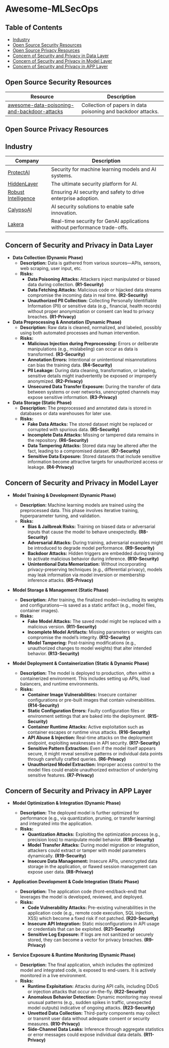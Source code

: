# Awesome-MLSecOps

## Table of Contents
- [Industry](#Industry)
- [Open Source Security Resources](#Open-Source-Security-Resources)
- [Open Source Privacy Resources](#Open-Source-Privacy-Resources)
- [Concern of Security and Privacy in Data Layer](#Concern-of-Security-and-Privacy-in-Data-Layer)
- [Concern of Security and Privacy in Model Layer](#Concern-of-Security-and-Privacy-in-Model-Layer)
- [Concern of Security and Privacy in APP Layer](#Concern-of-Security-and-Privacy-in-APP-Layer)

## Open Source Security Resources

| Resource | Description |
|---------|-------------|
| [awesome-data-poisoning-and-backdoor-attacks](https://github.com/penghui-yang/awesome-data-poisoning-and-backdoor-attacks) | Collection of papers in data poisoning and backdoor attacks. |

## Open Source Privacy Resources


## Industry

| Company | Description |
|---------|-------------|
| [ProtectAI](https://protectai.com/) | Security for machine learning models and AI systems. |
| [HiddenLayer](https://hiddenlayer.com/) | The ultimate security platform for AI. |
| [Robust Intelligence](https://www.robustintelligence.com/) | Ensuring AI security and safety to drive enterprise adoption. |
| [CalypsoAI](https://calypsoai.com) | AI security solutions to enable safe innovation. |
| [Lakera](https://www.lakera.ai/) | Real-time security for GenAI applications without performance trade-offs. |

## Concern of Security and Privacy in Data Layer

- **Data Collection (Dynamic Phase)**
  - **Description:** Data is gathered from various sources—APIs, sensors, web scraping, user input, etc.
  - **Risks:**
      - **Data Poisoning Attacks:** Attackers inject manipulated or biased data during collection. **(R1-Security)**
      - **Data Fetching Attacks:** Malicious code or hijacked data streams compromise the incoming data in real time. **(R2-Security)**
      - **Unauthorized PII Collection:** Collecting Personally Identifiable Information (PII) or sensitive data (e.g., financial, health records) without proper anonymization or consent can lead to privacy breaches. **(R1-Privacy)**
- **Data Preprocessing & Annotation (Dynamic Phase)**
  - **Description:** Raw data is cleaned, normalized, and labeled, possibly using both automated processes and human intervention.
  - **Risks:**
      - **Malicious Injection during Preprocessing:** Errors or deliberate manipulations (e.g., mislabeling) can occur as data is transformed. **(R3-Security)**
      - **Annotation Errors:** Intentional or unintentional misannotations can bias the training data. **(R4-Security)**
      - **PII Leakage:** During data cleaning, transformation, or labeling, sensitive details might inadvertently be exposed or improperly anonymized. **(R2-Privacy)**
      - **Unsecured Data Transfer Exposure:** During the transfer of data between systems or over networks, unencrypted channels may expose sensitive information. **(R3-Privacy)**
- **Data Storage (Static Phase)**
  - **Description:** The preprocessed and annotated data is stored in databases or data warehouses for later use.
  - **Risks:**
      - **Fake Data Attacks:**  The stored dataset might be replaced or corrupted with spurious data. **(R5-Security)**
      - **Incomplete Data Attacks:** Missing or tampered data remains in the repository. **(R6-Security)**
      - **Data Tampering Attacks:** Stored data may be altered after the fact, leading to a compromised dataset. **(R7-Security)**
      - **Sensitive Data Exposure:** Stored datasets that include sensitive information become attractive targets for unauthorized access or leakage. **(R4-Privacy)**
      
## Concern of Security and Privacy in Model Layer

- **Model Training & Development (Dynamic Phase)**  
  - **Description:** Machine learning models are trained using the preprocessed data. This phase involves iterative training, hyperparameter tuning, and validation.
  - **Risks:**
    - **Bias & Jailbreak Risks:** Training on biased data or adversarial inputs that cause the model to behave unexpectedly. **(R8-Security)**  
    - **Adversarial Attacks:** During training, adversarial examples might be introduced to degrade model performance. **(R9-Security)**  
    - **Backdoor Attacks:** Hidden triggers are embedded during training to activate malicious behavior during inference. **(R10-Security)**
    - **Unintentional Data Memorization:** Without incorporating privacy-preserving techniques (e.g., differential privacy), models may leak information via model inversion or membership inference attacks. **(R5-Privacy)**

- **Model Storage & Management (Static Phase)**  
  - **Description:** After training, the finalized model—including its weights and configurations—is saved as a static artifact (e.g., model files, container images).
  - **Risks:**
    - **Fake Model Attacks:** The saved model might be replaced with a malicious version. **(R11-Security)**  
    - **Incomplete Model Artifacts:** Missing parameters or weights can compromise the model’s integrity. **(R12-Security)**  
    - **Model Tampering:** Post-training modifications (e.g., unauthorized changes to model weights) that alter intended behavior. **(R13-Security)**

- **Model Deployment & Containerization (Static & Dynamic Phase)**  
  - **Description:** The model is deployed to production, often within a containerized environment. This includes setting up APIs, load balancers, and runtime environments.
  - **Risks:**
    - **Container Image Vulnerabilities:** Insecure container configurations or pre-built images that contain vulnerabilities. **(R14-Security)**  
    - **Static Configuration Errors:** Faulty configuration files or environment settings that are baked into the deployment. **(R15-Security)**  
    - **Container Runtime Attacks:** Active exploitation such as container escapes or runtime virus attacks. **(R16-Security)**  
    - **API Abuse & Injection:** Real-time attacks on the deployment endpoint, exploiting weaknesses in API security. **(R17-Security)**
    - **Sensitive Pattern Extraction:** Even if the model itself appears secure, it might reveal sensitive patterns or individual data points through carefully crafted queries. **(R6-Privacy)**  
    - **Unauthorized Model Extraction:** Improper access control to the model files could enable unauthorized extraction of underlying sensitive features. **(R7-Privacy)**  
    
## Concern of Security and Privacy in APP Layer

- **Model Optimization & Integration (Dynamic Phase)**  
  - **Description:** The deployed model is further optimized for performance (e.g., via quantization, pruning, or transfer learning) and integrated into the application.
  - **Risks:**
    - **Quantization Attacks:** Exploiting the optimization process (e.g., precision loss) to manipulate model behavior. **(R18-Security)**  
    - **Model Transfer Attacks:** During model migration or integration, attackers could extract or tamper with model parameters dynamically. **(R19-Security)**  
    - **Insecure Data Management:** Insecure APIs, unencrypted data storage in the application, or flawed session management can expose user data. **(R8-Privacy)**  

- **Application Development & Code Integration (Static Phase)**  
  - **Description:** The application code (front-end/back-end) that leverages the model is developed, reviewed, and deployed.
  - **Risks:**
    - **Code Vulnerability Attacks:** Pre-existing vulnerabilities in the application code (e.g., remote code execution, SQL injection, XSS) which become a fixed risk if not patched. **(R20-Security)**  
    - **Insecure API Integration:** Static misconfigurations in API usage or credentials that can be exploited. **(R21-Security)**  
    - **Sensitive Log Exposure:** If logs are not sanitized or securely stored, they can become a vector for privacy breaches. **(R9-Privacy)**  
- **Service Exposure & Runtime Monitoring (Dynamic Phase)**  
  - **Description:** The final application, which includes the optimized model and integrated code, is exposed to end-users. It is actively monitored in a live environment.
  - **Risks:**
    - **Runtime Exploitation:** Attacks during API calls, including DDoS or injection attacks that occur on-the-fly. **(R22-Security)**  
    - **Anomalous Behavior Detection:** Dynamic monitoring may reveal unusual patterns (e.g., sudden spikes in traffic, unexpected model outputs) indicative of ongoing attacks. **(R23-Security)**  
    - **Unvetted Data Collection:** Third-party components may collect or transmit user data without adequate consent or security measures. **(R10-Privacy)**  
    - **Side-Channel Data Leaks:** Inference through aggregate statistics or error messages could expose individual data details. **(R11-Privacy)**  

